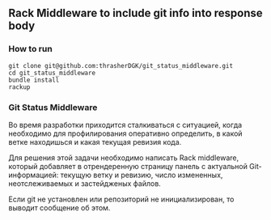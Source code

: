 ## Rack Middleware to include git info into response body

### How to run

```
git clone git@github.com:thrasherDGK/git_status_middleware.git
cd git_status_middleware
bundle install
rackup
```

### Git Status Middleware

Во время разработки приходится сталкиваться с ситуацией, когда необходимо для профилирования оперативно определить, в какой ветке находишься и какая текущая ревизия кода.

Для решения этой задачи необходимо написать Rack middleware, который добавляет в отрендеренную страницу панель с актуальной Git-информацией: текущую ветку и ревизию, число измененных, неотслеживаемых и застейдженых файлов.

Если git не установлен или репозиторий не инициализирован, то выводит сообщение об этом.
